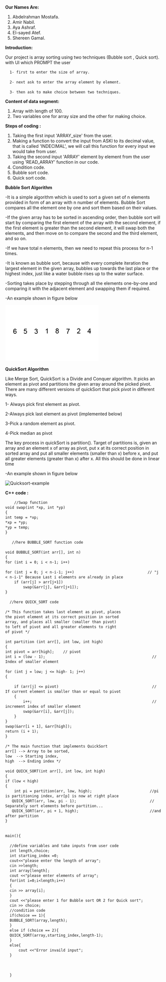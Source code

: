 **Our Names Are:**

  1. Abdelrahman Mostafa.
  2. Amir Nabil.
  3. Aya Ashraf.
  4. El-sayed Atef.
  5. Shereen Gamal.

**Introduction:**

  Our project is array sorting using two techniques (Bubble sort , Quick sort).
    with UI which PROMPT the user  
    
      1- first to enter the size of array.
      
      2- next ask to enter the array element by element.
      
      3- then ask to make choice between two techniques.
      
    
**Content of data segment:**
  1. Array with length of 100.
  2. Two variables one for array size and the other for making choice.
    
**Steps of  coding :**
  1. Taking the first input 'ARRAY_size' from the user.
  2. Making a function to convert the input from ASKI to its decimal value, that is called 'INDECIMAL', we will call this function for every input we would take from user.
  3. Taking the second input 'ARRAY' element by element from the user using 'READ_ARRAY' function in our code.
  4. Condition code.
  6. Bubble sort code.
  7. Quick sort code.
  
**Bubble Sort Algorithm**


  -It is a simple algorithm which is used to sort a given set of n elements provided in form of an array with n number of elements. Bubble Sort compares all the element one by   one and sort them based on their values.
  
  -If the given array has to be sorted in ascending order, then bubble sort will start by comparing the first element of the array with the second element, if the first element
   is greater than the second element, it will swap both the elements, and then move on to compare the second and the third element, and so on.
   
   -If we have total n elements, then we need to repeat this process for n-1 times.
   
   -It is known as bubble sort, because with every complete iteration the largest element in the given array, bubbles up towards the last place or the highest index, just like a water bubble rises up to the water surface.
   
  -Sorting takes place by stepping through all the elements one-by-one and comparing it with the adjacent element and swapping them if required.
  
  -An example shown in figure below
  
  ![](Images/Bubble-sort-example.gif)

**QuickSort Algorithm**


Like Merge Sort, QuickSort is a Divide and Conquer algorithm. It picks an element as pivot and partitions the given array around the picked pivot. There are many different versions of quickSort that pick pivot in different ways.   

1-  Always pick first element as pivot.

2-Always pick last element as pivot (implemented below)

3-Pick a random element as pivot.

4-Pick median as pivot
 
The key process in quickSort is partition(). Target of partitions is, given an array and an element x of array as pivot, put x at its correct position in sorted array and put all smaller elements (smaller than x) before x, and put all greater elements (greater than x) after x. All this should be done in linear time
 
 -An example shown in figure below
 
 
![Quicksort-example](https://user-images.githubusercontent.com/76921794/104107197-5d97a980-526f-11eb-93d6-a98e8372d04b.gif)


  
**C++ code :**

     
     
        //Swap function
    void swap(int *xp, int *yp) 
    { 
    int temp = *xp; 
    *xp = *yp; 
    *yp = temp; 
    }
    
       //here BUBBLE_SORT function code 
       
    void BUBBLE_SORT(int arr[], int n)  
    {  
    for (int i = 0; i < n-1; i++)      
    
    for (int j = 0; j < n-i-1; j++)                                 // "j < n-i-1" Because Last i elements are already in place  
        if (arr[j] > arr[j+1])  
            swap(&arr[j], &arr[j+1]);  
    }  
  
      //here QUICK_SORT code
      
    /* This function takes last element as pivot, places 
    the pivot element at its correct position in sorted 
    array, and places all smaller (smaller than pivot) 
    to left of pivot and all greater elements to right 
    of pivot */
    
    int partition (int arr[], int low, int high) 
    { 
    int pivot = arr[high];    // pivot 
    int i = (low - 1);                                                // Index of smaller element 
  
    for (int j = low; j <= high- 1; j++) 
    { 

        if (arr[j] <= pivot)                                          // If current element is smaller than or equal to pivot 
        { 
            i++;                                                      // increment index of smaller element 
            swap(&arr[i], &arr[j]); 
        } 
    } 
    swap(&arr[i + 1], &arr[high]); 
    return (i + 1); 
    } 
  
    /* The main function that implements QuickSort 
    arr[] --> Array to be sorted, 
    low  --> Starting index, 
    high  --> Ending index */
    
    void QUICK_SORT(int arr[], int low, int high) 
    { 
    if (low < high) 
    { 
        int pi = partition(arr, low, high);                          //pi is partitioning index, arr[p] is now at right place 
       QUICK_SORT(arr, low, pi - 1);                                 // Separately sort elements before partition...
       QUICK_SORT(arr, pi + 1, high);                                //and after partition 
    } 

    
    main(){
  
      //define variables and take inputs from user code 
      int length,choice;
      int starting_index =0;
      cout<<"please enter the length of array";
      cin >>length;
      int array[length];
      cout <<"please enter elements of array";
      for(int i=0;i<length;i++)
      {
      cin >> array[i];
      }
      cout <<"please enter 1 for Bubble sort OR 2 for Quick sort";
      cin >> choice;
      //condition code
      if(choice == 1){
      BUBBLE_SORT(array,length);
      }
      else if (choice == 2){ 
      QUICK_SORT(array,starting_index,length-1);
      }
      else{
          cout <<"Error invaild input";
      }
  
  
  
      }
  
  
  


